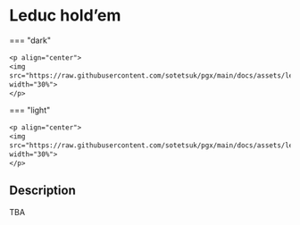 # Leduc hold’em

=== "dark" 

    <p align="center">
    <img src="https://raw.githubusercontent.com/sotetsuk/pgx/main/docs/assets/leduc_holdem_dark.gif" width="30%">
    </p>

=== "light" 

    <p align="center">
    <img src="https://raw.githubusercontent.com/sotetsuk/pgx/main/docs/assets/leduc_holdem_light.gif" width="30%">
    </p>

## Description

TBA